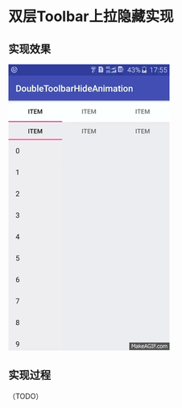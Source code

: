 双层Toolbar上拉隐藏实现
===
实现效果
---
![demo](https://github.com/axlecho/DoubleToolbarHideAnimation/raw/master/demo.gif)

实现过程
---
（TODO）